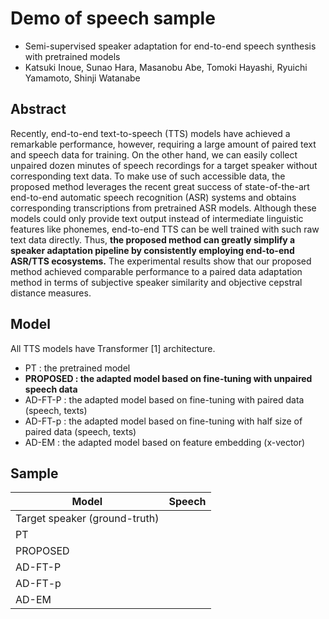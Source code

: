 # Demo of speech sample

- Semi-supervised speaker adaptation for end-to-end speech synthesis with pretrained models
- Katsuki Inoue, Sunao Hara, Masanobu Abe, Tomoki Hayashi, Ryuichi Yamamoto, Shinji Watanabe

## Abstract 

Recently, end-to-end text-to-speech (TTS) models have achieved a remarkable performance, however, requiring a large amount of paired text and speech data for training.
On the other hand, we can easily collect unpaired dozen minutes of speech recordings for a target speaker without corresponding text data.
To make use of such accessible data, the proposed method leverages the recent great success of state-of-the-art end-to-end automatic speech recognition (ASR) systems and obtains corresponding transcriptions from pretrained ASR models.
Although these models could only provide text output instead of intermediate linguistic features like phonemes, end-to-end TTS can be well trained with such raw text data directly.
Thus, **the proposed method can greatly simplify a speaker adaptation pipeline by consistently employing end-to-end ASR/TTS ecosystems.**
The experimental results show that our proposed method achieved comparable performance to a paired data adaptation method in terms of subjective speaker similarity and objective cepstral distance measures.

## Model

All TTS models have Transformer [1] architecture.

- PT : the pretrained model
- **PROPOSED : the adapted model based on fine-tuning with unpaired speech data**
- AD-FT-P : the adapted model based on fine-tuning with paired data (speech, texts)
- AD-FT-p : the adapted model based on fine-tuning with half size of paired data (speech, texts)
- AD-EM : the adapted model based on feature embedding (x-vector)

## Sample

| Model | Speech |  
| --- | --- |  
| Target speaker (ground-truth) |  |  
| PT |  |  
| PROPOSED |  | 
| AD-FT-P |  | 
| AD-FT-p |  | 
| AD-EM |  |  
